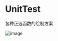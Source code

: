 # UnitTest
各种正选函数的绘制方案

![image](http://img0.ph.126.net/6EuJPqQAOjnMkhFT2CFV7w==/6632368487955353622.gif)
